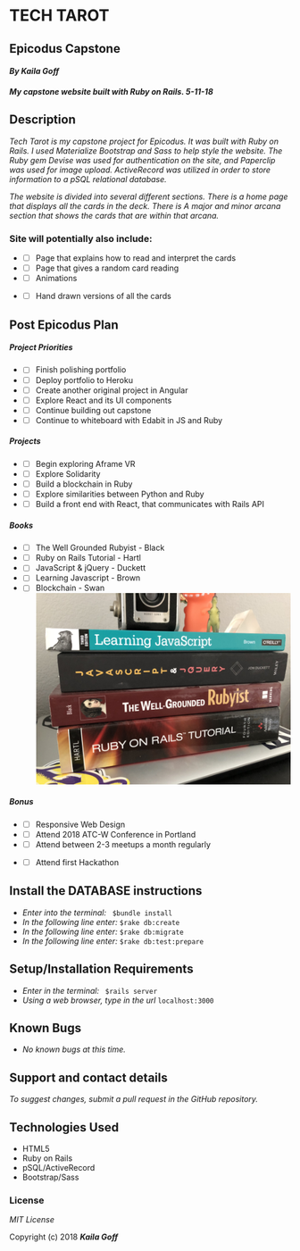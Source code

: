 # TECH TAROT
## Epicodus Capstone

#### _By Kaila Goff_   

#### _My capstone website built with Ruby on Rails. 5-11-18_

<!-- <kbd><img src="app/assets/images/screenshot.png"></kbd> -->

## Description
_Tech Tarot is my capstone project for Epicodus. It was built with Ruby on Rails. I used  Materialize Bootstrap and Sass to help style the website. The Ruby gem Devise was used for authentication on the site, and Paperclip was used for image upload. ActiveRecord was utilized in order to store information to a pSQL relational database._

_The website is divided into several different sections. There is a home page that displays all the cards in the deck. There is A major and minor arcana section that shows the cards that are within that arcana._

### Site will potentially also include:

  * - [ ] Page that explains how to read and interpret the cards
  * - [ ] Page that gives a random card reading
  * - [ ] Animations
  * - [ ] Hand drawn versions of all the cards


## Post Epicodus Plan

##### Project Priorities
  * - [ ] Finish polishing portfolio
  * - [ ] Deploy portfolio to Heroku
  * - [ ] Create another original project in Angular
  * - [ ] Explore React and its UI components
  * - [ ] Continue building out capstone
  * - [ ] Continue to whiteboard with Edabit in JS and Ruby

##### Projects
  * - [ ] Begin exploring Aframe VR
  * - [ ] Explore Solidarity
  * - [ ] Build a blockchain in Ruby
  * - [ ] Explore similarities between Python and Ruby
  * - [ ] Build a front end with React, that communicates with Rails API

##### Books
  * - [ ] The Well Grounded Rubyist - Black
  * - [ ] Ruby on Rails Tutorial - Hartl
  * - [ ] JavaScript & jQuery - Duckett
  * - [ ] Learning Javascript - Brown
  * - [ ] Blockchain - Swan
<kbd><img src="app/assets/images/books.JPG"></kbd>

##### Bonus
  * - [ ] Responsive Web Design
  * - [ ] Attend 2018 ATC-W Conference in Portland
  * - [ ] Attend between 2-3 meetups a month regularly
  * - [ ] Attend first Hackathon



## Install the DATABASE instructions

* _Enter into the terminal:_ ``` $bundle install```
* _In the following line enter:_ ```$rake db:create```
* _In the following line enter:_ ```$rake db:migrate```
* _In the following line enter:_ ```$rake db:test:prepare```

## Setup/Installation Requirements

  * _Enter in the terminal:_ ``` $rails server```
  * _Using a web browser, type in the url_ ``` localhost:3000 ```

## Known Bugs

  * _No known bugs at this time._

## Support and contact details

  _To suggest changes, submit a pull request in the GitHub repository._

## Technologies Used

  * HTML5
  * Ruby on Rails
  * pSQL/ActiveRecord
  * Bootstrap/Sass

### License

  *MIT License*

Copyright (c) 2018 **_Kaila Goff_**

